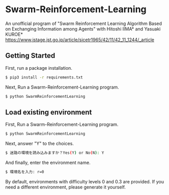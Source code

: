 # Swarm-Reinforcement-Learning

An unofficial program of "Swarm Reinforcement Learning Algorithm Based on Exchanging Information among Agents" with Hitoshi IIMA* and Yasuaki KUROE*
https://www.jstage.jst.go.jp/article/sicetr1965/42/11/42_11_1244/_article

## Getting Started

First, run a package installation.
```bash
$ pip3 install -r requirements.txt
```

Next, Run a Swarm-Reinforcement-Learning program.
```bash
$ python SwarmReinforcementLearning
```

## Load existing environment
First, Run a Swarm-Reinforcement-Learning program.
```bash
$ python SwarmReinforcementLearning
```

Next, answer "Y" to the choices.

```bash
$ 迷路の環境を読み込みますか？Yes(Y) or No(N): Y
```

And finally, enter the environment name.

```bash
$ 環境名を入力: r=0
```

By default, environments with difficulty levels 0 and 0.3 are provided.
If you need a different environment, please generate it yourself.

